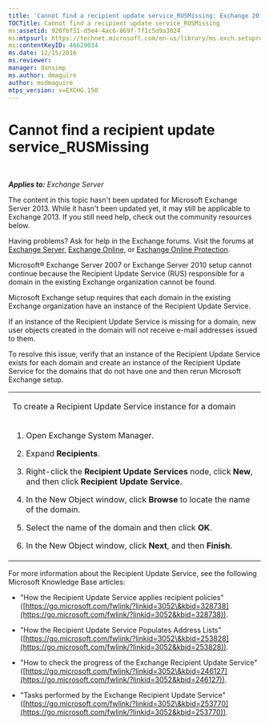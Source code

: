 ```yaml
---
title: 'Cannot find a recipient update service_RUSMissing: Exchange 2013 Help'
TOCTitle: Cannot find a recipient update service_RUSMissing
ms:assetid: 920fbf51-d5e4-4ac6-869f-7f1c5d9a3024
ms:mtpsurl: https://technet.microsoft.com/en-us/library/ms.exch.setupreadiness.rusmissing(v=EXCHG.150)
ms:contentKeyID: 46629034
ms.date: 12/15/2016
ms.reviewer: 
manager: dansimp
ms.author: dmaguire
author: msdmaguire
mtps_version: v=EXCHG.150
---
```


# Cannot find a recipient update service\_RUSMissing

 

_**Applies to:** Exchange Server_


The content in this topic hasn't been updated for Microsoft Exchange Server 2013. While it hasn't been updated yet, it may still be applicable to Exchange 2013. If you still need help, check out the community resources below.

Having problems? Ask for help in the Exchange forums. Visit the forums at [Exchange Server](https://go.microsoft.com/fwlink/p/?linkid=60612), [Exchange Online](https://go.microsoft.com/fwlink/p/?linkid=267542), or [Exchange Online Protection](https://go.microsoft.com/fwlink/p/?linkid=285351).

Microsoft® Exchange Server 2007 or Exchange Server 2010 setup cannot continue because the Recipient Update Service (RUS) responsible for a domain in the existing Exchange organization cannot be found.

Microsoft Exchange setup requires that each domain in the existing Exchange organization have an instance of the Recipient Update Service.

If an instance of the Recipient Update Service is missing for a domain, new user objects created in the domain will not receive e-mail addresses issued to them.

To resolve this issue, verify that an instance of the Recipient Update Service exists for each domain and create an instance of the Recipient Update Service for the domains that do not have one and then rerun Microsoft Exchange setup.


<table>
<colgroup>
<col style="width: 100%" />
</colgroup>
<tbody>
<tr class="odd">
<td><p>To create a Recipient Update Service instance for a domain</p></td>
</tr>
<tr class="even">
<td><ol>
<li><p>Open Exchange System Manager.</p></li>
<li><p>Expand <strong>Recipients</strong>.</p></li>
<li><p>Right-click the <strong>Recipient Update Services</strong> node, click <strong>New</strong>, and then click <strong>Recipient Update Service</strong>.</p></li>
<li><p>In the New Object window, click <strong>Browse</strong> to locate the name of the domain.</p></li>
<li><p>Select the name of the domain and then click <strong>OK</strong>.</p></li>
<li><p>In the New Object window, click <strong>Next</strong>, and then <strong>Finish</strong>.</p></li>
</ol></td>
</tr>
</tbody>
</table>


For more information about the Recipient Update Service, see the following Microsoft Knowledge Base articles:

  - "How the Recipient Update Service applies recipient policies" ([https://go.microsoft.com/fwlink/?linkid=3052\&kbid=328738](https://go.microsoft.com/fwlink/?linkid=3052&kbid=328738)).

  - "How the Recipient Update Service Populates Address Lists" ([https://go.microsoft.com/fwlink/?linkid=3052\&kbid=253828](https://go.microsoft.com/fwlink/?linkid=3052&kbid=253828)).

  - "How to check the progress of the Exchange Recipient Update Service" ([https://go.microsoft.com/fwlink/?linkid=3052\&kbid=246127](https://go.microsoft.com/fwlink/?linkid=3052&kbid=246127)).

  - "Tasks performed by the Exchange Recipient Update Service" ([https://go.microsoft.com/fwlink/?linkid=3052\&kbid=253770](https://go.microsoft.com/fwlink/?linkid=3052&kbid=253770)).

